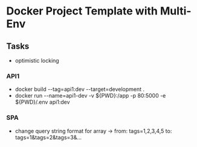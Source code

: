 # Docker Project Template with Multi-Env

## Tasks
  - optimistic locking

### API1
  - docker build --tag=api1:dev --target=development .
  - docker run --name=api1-dev -v ${PWD}:/app -p 80:5000 -e ${PWD}/.env api1:dev
  
### SPA
  - change query string format for array 
    -> from: tags=1,2,3,4,5 to: tags=1&tags=2&tags=3&...
